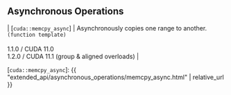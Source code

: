 ## Asynchronous Operations

| [`cuda::memcpy_async`] | Asynchronously copies one range to another. `(function template)` <br/><br/> 1.1.0 / CUDA 11.0 <br/> 1.2.0 / CUDA 11.1 (group & aligned overloads) |


[`cuda::memcpy_async`]: {{ "extended_api/asynchronous_operations/memcpy_async.html" | relative_url }}

